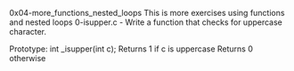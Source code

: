 0x04-more_functions_nested_loops
This is more exercises using functions and nested loops
0-isupper.c - Write a function that checks for uppercase character.

Prototype: int _isupper(int c);
Returns 1 if c is uppercase
Returns 0 otherwise

